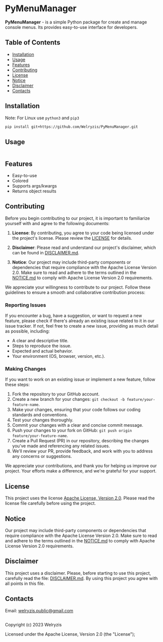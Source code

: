 # PyMenuManager
**PyMenuManager** - is a simple Python package for create and manage console menus. Its provides easy-to-use interface for developers.


## Table of Contents
- [Installation](#installation)
- [Usage](#usage)
- [Features](#features)
- [Contributing](#contributing)
- [License](#license)
- [Notice](#notice)
- [Disclaimer](#disclaimer)
- [Contacts](#contacts)


## Installation
Note: For Linux use `python3` and `pip3`
```bash
pip install git+https://github.com/Welryzis/PyMenuManager.git
```


## Usage
```python
```


## Features
- Easy-to-use
- Colored
- Supports args/kwargs
- Returns object results


## Contributing
Before you begin contributing to our project, it is important to familiarize yourself with and agree to the following documents:

1. **License**: By contributing, you agree to your code being licensed under the project's license. Please review the [LICENSE](LICENSE) for details.

2. **Disclaimer**: Please read and understand our project's disclaimer, which can be found in [DISCLAIMER.md](DISCLAIMER.md). 

3. **Notice**: Our project may include third-party components or dependencies that require compliance with the Apache License Version 2.0. Make sure to read and adhere to the terms outlined in the [NOTICE.md](NOTICE.md) to comply with Apache License Version 2.0 requirements.

We appreciate your willingness to contribute to our project. Follow these guidelines to ensure a smooth and collaborative contribution process:


### Reporting Issues
If you encounter a bug, have a suggestion, or want to request a new feature, please check if there's already an existing issue related to it in our issue tracker. If not, feel free to create a new issue, providing as much detail as possible, including:

- A clear and descriptive title.
- Steps to reproduce the issue.
- Expected and actual behavior.
- Your environment (OS, browser, version, etc.).


### Making Changes
If you want to work on an existing issue or implement a new feature, follow these steps:

1. Fork the repository to your GitHub account.
2. Create a new branch for your changes: `git checkout -b feature/your-feature-name`.
3. Make your changes, ensuring that your code follows our coding standards and conventions.
4. Test your changes thoroughly.
5. Commit your changes with a clear and concise commit message.
6. Push your changes to your fork on GitHub: `git push origin feature/your-feature-name`.
7. Create a Pull Request (PR) in our repository, describing the changes you've made and referencing any related issues.
8. We'll review your PR, provide feedback, and work with you to address any concerns or suggestions.

We appreciate your contributions, and thank you for helping us improve our project. Your efforts make a difference, and we're grateful for your support.


## License
This project uses the license [Apache License, Version 2.0](LICENSE). Please read the license file carefully before using the project.


## Notice
Our project may include third-party components or dependencies that require compliance with the Apache License Version 2.0. Make sure to read and adhere to the terms outlined in the [NOTICE.md](NOTICE.md) to comply with Apache License Version 2.0 requirements.


## Disclaimer
This project uses a disclaimer. Please, before starting to use this project, carefully read the file: [DISCLAIMER.md](DISCLAIMER.md). By using this project you agree with all points in this file.


## Contacts
Email: welryzis.public@gmail.com


##
Copyright (c) 2023 Welryzis

Licensed under the Apache License, Version 2.0 (the "License");
